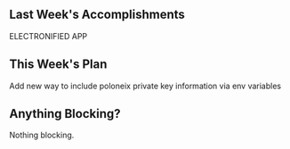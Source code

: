 ## Last Week's Accomplishments

ELECTRONIFIED APP

## This Week's Plan

Add new way to include poloneix private key information via env variables

## Anything Blocking?

Nothing blocking.
